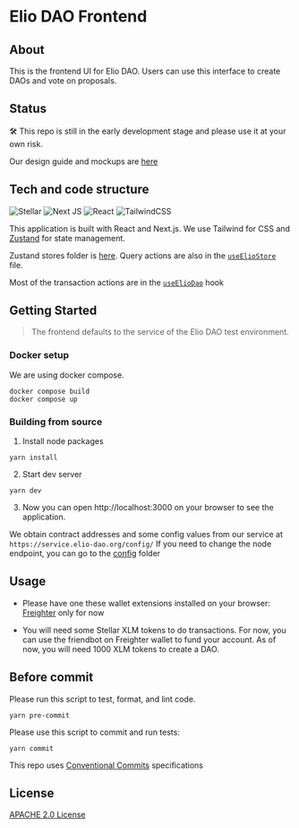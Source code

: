 # Elio DAO Frontend

## About

This is the frontend UI for Elio DAO. Users can use this interface to create DAOs and vote on proposals.  


## Status

:hammer_and_wrench: This repo is still in the early development stage and please use it at your own risk. 

Our design guide and mockups are [here](./design/)

## Tech and code structure

![Stellar](https://img.shields.io/badge/Stellar-090020?style=for-the-badge&logo=stellar&logoColor=white) ![Next JS](https://img.shields.io/badge/Next-black?style=for-the-badge&logo=next.js&logoColor=white) ![React](https://img.shields.io/badge/react-%2320232a.svg?style=for-the-badge&logo=react&logoColor=%2361DAFB) ![TailwindCSS](https://img.shields.io/badge/tailwindcss-%2338B2AC.svg?style=for-the-badge&logo=tailwind-css&logoColor=white) 

This application is built with React and Next.js. We use Tailwind for CSS and [Zustand](https://github.com/pmndrs/zustand) for state management.


Zustand stores folder is [here](./src/stores/). Query actions are also in the [`useElioStore`](./src/stores/elioStore.tsx) file. 

Most of the transaction actions are in the [`useElioDao`](./src/hooks/useElioDao.tsx) hook

## Getting Started

> The frontend defaults to the service of the Elio DAO test environment.

### Docker setup

We are using docker compose.

```shell
docker compose build
docker compose up
```

### Building from source
1. Install node packages

```
yarn install
```

2. Start dev server 
```
yarn dev
```

3. Now you can open http://localhost:3000 on your browser to see the application.

We obtain contract addresses and some config values from our service at ```https://service.elio-dao.org/config/``` If you need to change the node endpoint, you can go to the [config](./src/config) folder

## Usage

- Please have one these wallet extensions installed on your browser: [Freighter](https://www.freighter.app/ "Freighter") only for now

- You will need some Stellar XLM tokens to do transactions. For now, you can use the friendbot on Freighter wallet to fund your account. As of now, you will need 1000 XLM tokens to create a DAO. 


## Before commit

Please run this script to test, format, and lint code. 

```
yarn pre-commit
```


Please use this script to commit and run tests:

```
yarn commit
```


This repo uses [Conventional Commits](https://www.conventionalcommits.org/en/v1.0.0/#specification) specifications


## License
[APACHE 2.0 License](https://github.com/deep-ink-ventures/elio-dao-frontend/blob/main/LICENSE)
